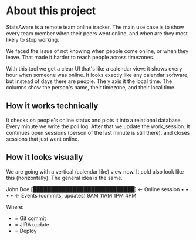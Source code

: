 # About this project

StatsAware is a remote team online tracker. The main use case is to show every team member when their peers went online, and when are they most likely to stop working.

We faced the issue of not knowing when people come online, or when they leave. That made it harder to reach people across timezones.

With this tool we get a clear UI that's like a calendar view: it shows every hour when someone was online. It looks exactly like any calendar software, but instead of days there are people. The y axis it the local time. The columns show the person's name, their timezone, and their local time.

## How it works technically

It checks on people's online status and plots it into a relational database. Every minute we write the poll log. After that we update the work_session. It continues open sessions (person of the last minute is still there), and closes sessions that just went online.


## How it looks visually

We are going with a vertical (calendar like) view now. It cold also look like this (horizontally). The general idea is the same.

John Doe    [████████████████████████████] ← Online session
            •       •   •               •  ← Events (commits, updates)
            9AM    11AM 1PM            4PM
            
Where:
- = Git commit
- = JIRA update  
- = Deploy

